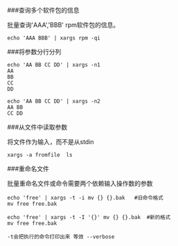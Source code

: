 ###查询多个软件包的信息

批量查询'AAA','BBB' rpm软件包的信息。

    echo 'AAA BBB' | xargs rpm -qi
    
###将参数分行分列

    echo 'AA BB CC DD' | xargs -n1
    AA
    BB
    CC
    DD
    
    echo 'AA BB CC DD' | xargs -n2
    AA BB
    CC DD

###从文件中读取参数

将文件作为输入，而不是从stdin

    xargs -a fromfile  ls
    
###重命名文件

批量重命名文件或命令需要两个依赖输入操作数的参数

    echo 'free' | xargs -t -i mv {} {}.bak   #旧命令格式
    mv free free.bak
    
    echo 'free' | xargs -t -I '{}' mv {} {}.bak  #新的格式
    mv free free.bak
    
    -t会把执行的命令打印出来 等效 --verbose
